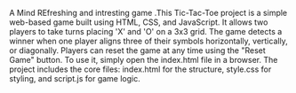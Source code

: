

A Mind REfreshing and intresting game .This Tic-Tac-Toe project is a simple web-based game built using HTML, CSS, and JavaScript. It allows two players to take turns placing 'X' and 'O' on a 3x3 grid. The game detects a winner when one player aligns three of their symbols horizontally, vertically, or diagonally.  Players can reset the game at any time using the "Reset Game" button. To use it, simply open the index.html file in a browser. The project includes the core files: index.html for the structure, style.css for styling, and script.js for game logic.
